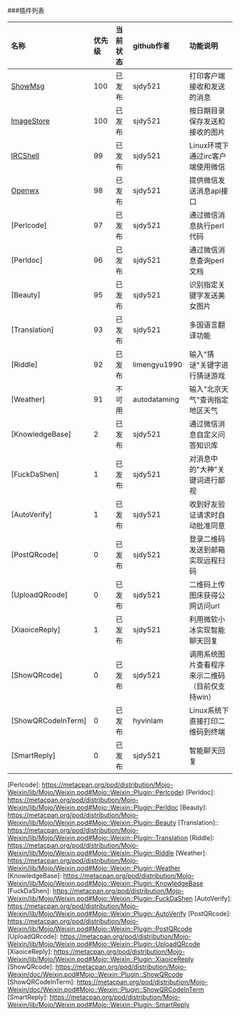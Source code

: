 ###插件列表

|名称                | 优先级  |当前状态    |github作者   | 功能说明                 
|:-------------------|:--------|:-----------|:------------|:----------------------------
|[ShowMsg]           |100      |已发布      |sjdy521      |打印客户端接收和发送的消息
|[ImageStore]        |100      |已发布      |sjdy521      |按日期目录保存发送和接收的图片
|[IRCShell]          |99       |已发布      |sjdy521      |Linux环境下通过irc客户端使用微信
|[Openwx]            |98       |已发布      |sjdy521      |提供微信发送消息api接口
|[Perlcode]          |97       |已发布      |sjdy521      |通过微信消息执行perl代码
|[Perldoc]           |96       |已发布      |sjdy521      |通过微信消息查询perl文档
|[Beauty]            |95       |已发布      |sjdy521      |识别指定关键字发送美女图片
|[Translation]       |93       |已发布      |sjdy521      |多国语言翻译功能
|[Riddle]            |92       |已发布      |limengyu1990 |输入"猜谜"关键字进行猜谜游戏
|[Weather]           |91       |不可用      |autodataming |输入"北京天气"查询指定地区天气
|[KnowledgeBase]     |2        |已发布      |sjdy521      | 通过微信消息自定义问答知识库
|[FuckDaShen]        |1        |已发布      |sjdy521      |对消息中的"大神"关键词进行鄙视
|[AutoVerify]        |1        |已发布      |sjdy521      |收到好友验证请求时自动批准同意
|[PostQRcode]        |0        |已发布      |sjdy521      |登录二维码发送到邮箱实现远程扫码
|[UploadQRcode]      |0        |已发布      |sjdy521      |二维码上传图床获得公网访问url
|[XiaoiceReply]      |1        |已发布      |sjdy521      |利用微软小冰实现智能聊天回复
|[ShowQRcode]        |0        |已发布      |sjdy521      |调用系统图片查看程序来示二维码（目前仅支持win）
|[ShowQRCodeInTerm]  |0        |已发布      |hyvinlam     |Linux系统下直接打印二维码到终端
|[SmartReply]        |0        |已发布      |sjdy521      |智能聊天回复

[ShowMsg]: https://metacpan.org/pod/distribution/Mojo-Weixin/lib/Mojo/Weixin.pod#Mojo::Weixin::Plugin::ShowMsg
[ImageStore]: https://metacpan.org/pod/distribution/Mojo-Weixin/lib/Mojo/Weixin.pod#Mojo::Weixin::Plugin::ImageStore
[IRCShell]: https://metacpan.org/pod/distribution/Mojo-Weixin/lib/Mojo/Weixin.pod#Mojo::Weixin::Plugin::IRCShell
[Openwx]: https://metacpan.org/pod/distribution/Mojo-Weixin/lib/Mojo/Weixin.pod#Mojo::Weixin::Plugin::Openwx
[Perlcode]: https://metacpan.org/pod/distribution/Mojo-Weixin/lib/Mojo/Weixin.pod#Mojo::Weixin::Plugin::Perlcode)
[Perldoc]: https://metacpan.org/pod/distribution/Mojo-Weixin/lib/Mojo/Weixin.pod#Mojo::Weixin::Plugin::Perldoc
[Beauty]: https://metacpan.org/pod/distribution/Mojo-Weixin/lib/Mojo/Weixin.pod#Mojo::Weixin::Plugin::Beauty
[Translation]:: https://metacpan.org/pod/distribution/Mojo-Weixin/lib/Mojo/Weixin.pod#Mojo::Weixin::Plugin::Translation
[Riddle]: https://metacpan.org/pod/distribution/Mojo-Weixin/lib/Mojo/Weixin.pod#Mojo::Weixin::Plugin::Riddle
[Weather]: https://metacpan.org/pod/distribution/Mojo-Weixin/lib/Mojo/Weixin.pod#Mojo::Weixin::Plugin::Weather
[KnowledgeBase]: https://metacpan.org/pod/distribution/Mojo-Weixin/lib/Mojo/Weixin.pod#Mojo::Weixin::Plugin::KnowledgeBase 
[FuckDaShen]: https://metacpan.org/pod/distribution/Mojo-Weixin/lib/Mojo/Weixin.pod#Mojo::Weixin::Plugin::FuckDaShen
[AutoVerify]: https://metacpan.org/pod/distribution/Mojo-Weixin/lib/Mojo/Weixin.pod#Mojo::Weixin::Plugin::AutoVerify
[PostQRcode]: https://metacpan.org/pod/distribution/Mojo-Weixin/lib/Mojo/Weixin.pod#Mojo::Weixin::Plugin::PostQRcode
[UploadQRcode]: https://metacpan.org/pod/distribution/Mojo-Weixin/lib/Mojo/Weixin.pod#Mojo::Weixin::Plugin::UploadQRcode
[XiaoiceReply]: https://metacpan.org/pod/distribution/Mojo-Weixin/lib/Mojo/Weixin.pod#Mojo::Weixin::Plugin::XiaoiceReply
[ShowQRcode]: https://metacpan.org/pod/distribution/Mojo-Weixin/doc/Weixin.pod#Mojo::Weixin::Plugin::ShowQRcode
[ShowQRCodeInTerm]: https://metacpan.org/pod/distribution/Mojo-Weixin/doc/Weixin.pod#Mojo::Weixin::Plugin::ShowQRCodeInTerm
[SmartReply]: https://metacpan.org/pod/distribution/Mojo-Weixin/lib/Mojo/Weixin.pod#Mojo::Weixin::Plugin::SmartReply
